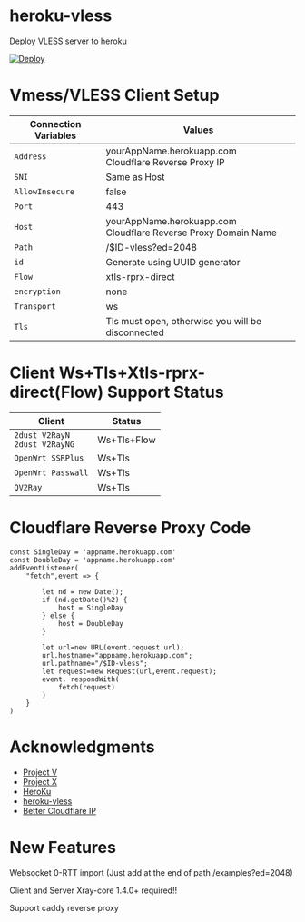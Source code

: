 # heroku-vless
Deploy VLESS server to heroku

[![Deploy](https://www.herokucdn.com/deploy/button.png)](https://dashboard.heroku.com/new?template=https://github.com/Dimitri2020007/heroku-vless/tree/main)

# Vmess/VLESS Client Setup

| Connection Variables | Values |
| -------------------- | ------ |
| `Address` | yourAppName.herokuapp.com </br> Cloudflare Reverse Proxy IP |
| `SNI` | Same as Host |
| `AllowInsecure` | false |
| `Port` | 443 |
| `Host` | yourAppName.herokuapp.com </br> Cloudflare Reverse Proxy Domain Name |
| `Path` | /$ID-vless?ed=2048 |
| `id` | Generate using UUID generator |
| `Flow` | xtls-rprx-direct |
| `encryption` | none |
| `Transport` | ws |
| `Tls` | Tls must open, otherwise you will be disconnected |

# Client Ws+Tls+Xtls-rprx-direct(Flow) Support Status

| Client | Status |
| ------ | ------ |
| `2dust V2RayN` </br> `2dust V2RayNG` | Ws+Tls+Flow |
| `OpenWrt SSRPlus` | Ws+Tls |
| `OpenWrt Passwall` | Ws+Tls |
| `QV2Ray` | Ws+Tls |

# Cloudflare Reverse Proxy Code

```
const SingleDay = 'appname.herokuapp.com'
const DoubleDay = 'appname.herokuapp.com'
addEventListener(
    "fetch",event => {
    
        let nd = new Date();
        if (nd.getDate()%2) {
            host = SingleDay
        } else {
            host = DoubleDay
        }
        
        let url=new URL(event.request.url);
        url.hostname="appname.herokuapp.com";
        url.pathname="/$ID-vless";
        let request=new Request(url,event.request);
        event. respondWith(
            fetch(request)
        )
    }
)
```

# Acknowledgments

- [Project V](https://github.com/v2ray/v2ray-core.git)
- [Project X](https://github.com/XTLS/Xray-core.git)
- [HeroKu](https://heroku.com)
- [heroku-vless](https://github.com/DanyTPG/heroku-vless.git)
- [Better Cloudflare IP](https://github.com/XIU2/CloudflareSpeedTest.git)

# New Features

Websocket 0-RTT import (Just add at the end of path /examples?ed=2048)

Client and Server Xray-core 1.4.0+ required!!

Support caddy reverse proxy

